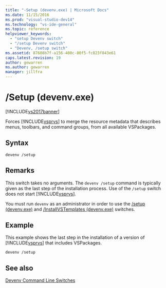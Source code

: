 ```yaml
---
title: "-Setup (devenv.exe) | Microsoft Docs"
ms.date: 11/15/2016
ms.prod: "visual-studio-dev14"
ms.technology: "vs-ide-general"
ms.topic: reference
helpviewer_keywords: 
  - "setup Devenv switch"
  - "/setup Devenv switch"
  - "Devenv, /setup switch"
ms.assetid: 87608b7f-a156-400c-80f5-fc823f843e61
caps.latest.revision: 19
author: gewarren
ms.author: gewarren
manager: jillfra
---
```

# /Setup (devenv.exe)
[!INCLUDE[vs2017banner](../../includes/vs2017banner.md)]

Forces [!INCLUDE[vsprvs](../../includes/vsprvs-md.md)] to merge the resource metadata that describes menus, toolbars, and command groups, from all available VSPackages.  
  
## Syntax  
  
```  
devenv /setup  
```  
  
## Remarks  
 This switch takes no arguments. The `devenv /setup` command is typically given as the last step of the installation process. Use of the `/setup` switch does not start [!INCLUDE[vsprvs](../../includes/vsprvs-md.md)].  
  
 You must run `devenv` as an administrator in order to use the [/setup (devenv.exe)](../../ide/reference/setup-devenv-exe.md) and [/InstallVSTemplates (devenv.exe)](../../ide/reference/installvstemplates-devenv-exe.md) switches.  
  
## Example  
 This example shows the last step in the installation of a version of [!INCLUDE[vsprvs](../../includes/vsprvs-md.md)] that includes VSPackages.  
  
```  
devenv /setup  
```  
  
## See also  
 [Devenv Command Line Switches](../../ide/reference/devenv-command-line-switches.md)
